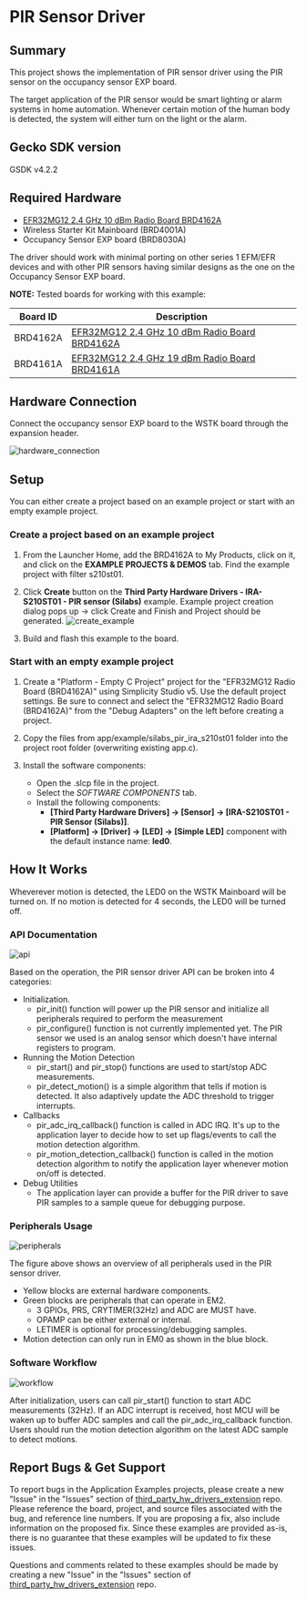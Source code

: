 # PIR Sensor Driver #

## Summary ##

This project shows the implementation of PIR sensor driver using the PIR sensor on the occupancy sensor EXP board.

The target application of the PIR sensor would be smart lighting or alarm systems in home automation. Whenever certain motion of the human body is detected, the system will either turn on the light or the alarm.

## Gecko SDK version ##

GSDK v4.2.2

## Required Hardware ##

- [EFR32MG12 2.4 GHz 10 dBm Radio Board BRD4162A](https://www.silabs.com/documents/public/reference-manuals/brd4162a-rm.pdf)
- Wireless Starter Kit Mainboard (BRD4001A)
- Occupancy Sensor EXP board (BRD8030A)

The driver should work with minimal porting on other series 1 EFM/EFR devices and with other
PIR sensors having similar designs as the one on the Occupancy Sensor EXP board.

**NOTE:**
Tested boards for working with this example:

| Board ID | Description  |
| ---------------------- | ------ |
| BRD4162A | [EFR32MG12 2.4 GHz 10 dBm Radio Board BRD4162A](https://www.silabs.com/documents/public/reference-manuals/brd4162a-rm.pdf)    |
| BRD4161A | [EFR32MG12 2.4 GHz 19 dBm Radio Board BRD4161A](https://www.silabs.com/documents/public/reference-manuals/brd4161a-rm.pdf)    |

## Hardware Connection ##

Connect the occupancy sensor EXP board to the WSTK board through the expansion header.

![hardware_connection](hardware_connection.png)

## Setup ##

You can either create a project based on an example project or start with an empty example project.

### Create a project based on an example project ###

1. From the Launcher Home, add the BRD4162A to My Products, click on it, and click on the **EXAMPLE PROJECTS & DEMOS** tab. Find the example project with filter s210st01.

2. Click **Create** button on the **Third Party Hardware Drivers - IRA-S210ST01 - PIR sensor (Silabs)** example. Example project creation dialog pops up -> click Create and Finish and Project should be generated.
![create_example](create_example.png)

3. Build and flash this example to the board.

### Start with an empty example project ###

1. Create a "Platform - Empty C Project" project for the "EFR32MG12 Radio Board (BRD4162A)" using Simplicity Studio v5. Use the default project settings. Be sure to connect and select the "EFR32MG12 Radio Board (BRD4162A)" from the "Debug Adapters" on the left before creating a project.

2. Copy the files from app/example/silabs_pir_ira_s210st01 folder into the project root folder (overwriting existing app.c).

3. Install the software components:
  
    - Open the .slcp file in the project. 
    - Select the *SOFTWARE COMPONENTS* tab.
    - Install the following components:
      - **[Third Party Hardware Drivers] → [Sensor] → [IRA-S210ST01 - PIR Sensor (Silabs)]**.
      - **[Platform] → [Driver] → [LED] → [Simple LED]** component with the default instance name: **led0**.

## How It Works ##

Wheverever motion is detected, the LED0 on the WSTK Mainboard will be turned on. If no motion is detected for 4 seconds, the LED0 will be turned off.

### API Documentation ###

![api](api.png)

Based on the operation, the PIR sensor driver API can be broken into 4 categories:

- Initialization.
  - pir_init() function will power up the PIR sensor and initialize all peripherals required to perform the measurement
  - pir_configure() function is not currently implemented yet. The PIR sensor we used is an analog sensor which doesn't have internal registers to program.
- Running the Motion Detection
  - pir_start() and pir_stop() functions are used to start/stop ADC measurements.
  - pir_detect_motion() is a simple algorithm that tells if motion is detected. It also adaptively update the ADC threshold to trigger interrupts.
- Callbacks
  - pir_adc_irq_callback() function is called in ADC IRQ. It's up to the application layer to decide how to set up flags/events to call the motion detection algorithm.
  - pir_motion_detection_callback() function is called in the motion detection algorithm to notify the application layer whenever motion on/off is detected.
- Debug Utilities
  - The application layer can provide a buffer for the PIR driver to save PIR samples to a sample queue for debugging purpose.

### Peripherals Usage ###

![peripherals](peripherals.png)

The figure above shows an overview of all peripherals used in the PIR sensor driver.

- Yellow blocks are external hardware components.
- Green blocks are peripherals that can operate in EM2.
  - 3 GPIOs, PRS, CRYTIMER(32Hz) and ADC are MUST have.
  - OPAMP can be either external or internal.
  - LETIMER is optional for processing/debugging samples.
- Motion detection can only run in EM0 as shown in the blue block.

### Software Workflow ###

![workflow](workflow.png)

After initialization, users can call pir_start() function to start ADC measurements (32Hz). If an ADC interrupt is received, host MCU will be waken up to buffer ADC samples and call the pir_adc_irq_callback function. Users should run the motion detection algorithm on the latest ADC sample to detect motions.

## Report Bugs & Get Support ##

To report bugs in the Application Examples projects, please create a new "Issue" in the "Issues" section of [third_party_hw_drivers_extension](https://github.com/SiliconLabs/third_party_hw_drivers_extension) repo. Please reference the board, project, and source files associated with the bug, and reference line numbers. If you are proposing a fix, also include information on the proposed fix. Since these examples are provided as-is, there is no guarantee that these examples will be updated to fix these issues.

Questions and comments related to these examples should be made by creating a new "Issue" in the "Issues" section of [third_party_hw_drivers_extension](https://github.com/SiliconLabs/third_party_hw_drivers_extension) repo.